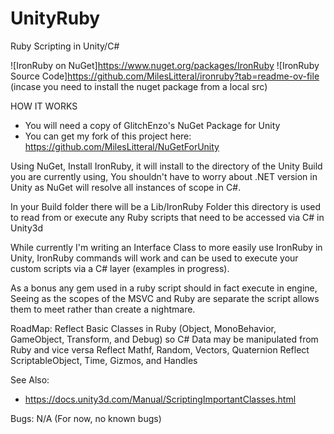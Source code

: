 # UnityRuby
 Ruby Scripting in Unity/C#

![IronRuby on NuGet]https://www.nuget.org/packages/IronRuby
![IronRuby Source Code]https://github.com/MilesLitteral/ironruby?tab=readme-ov-file (incase you need to install the nuget package from a local src)

HOW IT WORKS
* You will need a copy of GlitchEnzo's NuGet Package for Unity
* You can get my fork of this project here: https://github.com/MilesLitteral/NuGetForUnity

Using NuGet, Install IronRuby, it will install to the directory of the Unity Build you are currently using,
You shouldn't have to worry about .NET version in Unity as NuGet will resolve all instances of scope in C#.

In your Build folder there will be a Lib/IronRuby Folder this directory is used to read from or execute any Ruby scripts that need to be 
accessed via C# in Unity3d

While currently I'm writing an Interface Class to more easily use IronRuby in Unity, IronRuby commands will work and 
can be used to execute your custom scripts via a C# layer (examples in progress).

As a bonus any gem used in a ruby script should in fact execute in engine, Seeing as the scopes of the MSVC and Ruby are separate the
script allows them to meet rather than create a nightmare.

RoadMap:
Reflect Basic Classes in Ruby (Object, MonoBehavior, GameObject, Transform, and Debug) so C# Data may be manipulated from Ruby and vice versa
Reflect Mathf, Random, Vectors, Quaternion
Reflect ScriptableObject, Time, Gizmos, and Handles

See Also:
* https://docs.unity3d.com/Manual/ScriptingImportantClasses.html

Bugs:
N/A (For now, no known bugs)
